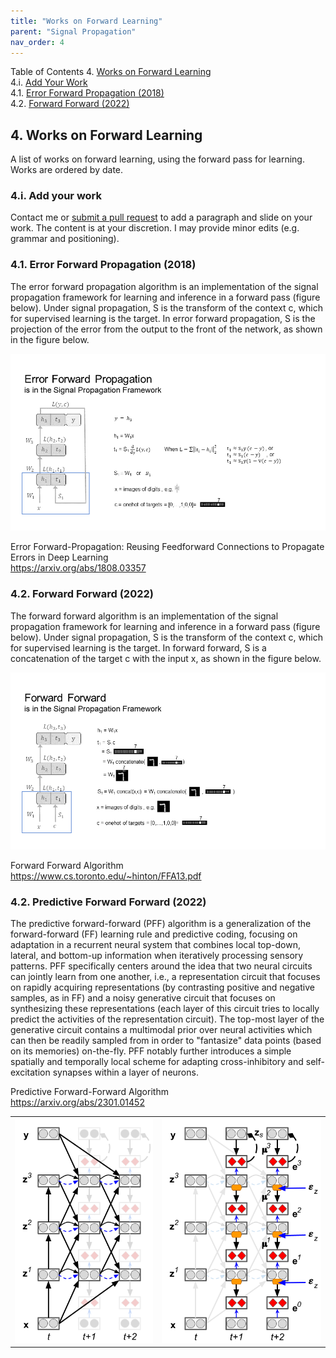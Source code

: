 ```yaml
---
title: "Works on Forward Learning"
parent: "Signal Propagation"
nav_order: 4
---
```


Table of Contents
4. [Works on Forward Learning](#4-works-on-forward-learning)\
  4.i. [Add Your Work](#4i-add-your-work)\
  4.1. [Error Forward Propagation (2018)](#41-error-forward-propagation-2018)\
  4.2. [Forward Forward (2022)](#42-forward-forward-2022)

## 4. Works on Forward Learning

A list of works on forward learning, using the forward pass for learning. Works are ordered by date.

### 4.i. Add your work
Contact me or [submit a pull request](https://github.com/amassivek/amassivek.github.io) to add a paragraph and slide on your work. The content is at your discretion. I may provide minor edits (e.g. grammar and positioning).

### 4.1. Error Forward Propagation (2018)

The error forward propagation algorithm is an implementation of the signal propagation framework for learning and inference in a forward pass (figure below). Under signal propagation, S is the transform of the context c, which for supervised learning is the target. In error forward propagation, S is the projection of the error from the output to the front of the network, as shown in the figure below.

<picture>
 <img alt="temporal-credit-assignment" src="./sigprop/Slide41.PNG">
</picture>	

Error Forward-Propagation: Reusing Feedforward Connections to Propagate Errors in Deep Learning\
https://arxiv.org/abs/1808.03357

### 4.2. Forward Forward (2022)

The forward forward algorithm is an implementation of the signal propagation framework for learning and inference in a forward pass (figure below). Under signal propagation, S is the transform of the context c, which for supervised learning is the target. In forward forward, S is a concatenation of the target c with the input x, as shown in the figure below.

<picture>
 <img alt="temporal-credit-assignment" src="./sigprop/Slide40.PNG">
</picture>	

Forward Forward Algorithm\
https://www.cs.toronto.edu/~hinton/FFA13.pdf

### 4.2. Predictive Forward Forward (2022)

The predictive forward-forward (PFF) algorithm is a generalization of the forward-forward (FF) learning rule and predictive coding, focusing on adaptation in a recurrent neural system that combines local top-down, lateral, and bottom-up information when iteratively processing sensory patterns. PFF specifically centers around the idea that two neural circuits can jointly learn from one another, i.e., a representation circuit that focuses on rapidly acquiring representations (by contrasting positive and negative samples, as in FF) and a noisy generative circuit that focuses on synthesizing these representations (each layer of this circuit tries to locally predict the activities of the representation circuit). The top-most layer of the generative circuit contains a multimodal prior over neural activities which can then be readily sampled from in order to "fantasize" data points (based on its memories) on-the-fly. PFF notably further introduces a simple spatially and temporally local scheme for adapting cross-inhibitory and self-excitation synapses within a layer of neurons.

Predictive Forward-Forward Algorithm\
https://arxiv.org/abs/2301.01452


<table>
<tr>
<td>
<picture>
 <img alt="forward-forward-rep" src="./sigprop/1_pff_ngc_rep.png">
</picture>	
</td>
<td>
<picture>
 <img alt="forward-forward-gen" src="./sigprop/2_pff_ngc_gen.png">
</picture>	
</td>
</tr>
</table>